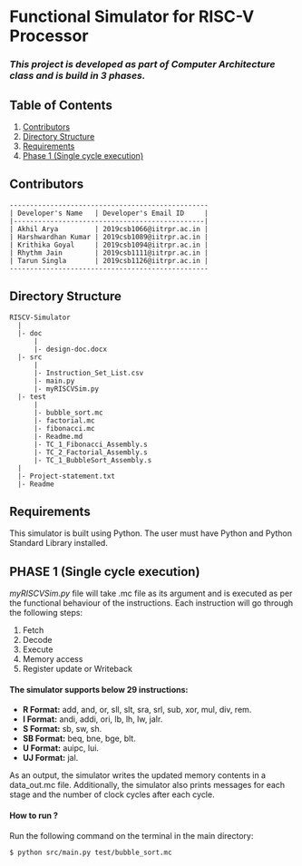 # Functional Simulator for RISC-V Processor
### *This project is developed as part of Computer Architecture class and is build in 3 phases.*

## Table of Contents
1. [Contributors](https://github.com/Harshiitrpr/RISCV-Simulator/tree/Issue#contributors)
2. [Directory Structure](https://github.com/Harshiitrpr/RISCV-Simulator/tree/Issue#directory-structure)
3. [Requirements](https://github.com/Harshiitrpr/RISCV-Simulator/tree/Issue#requirements)
4. [Phase 1 (Single cycle execution)](https://github.com/Harshiitrpr/RISCV-Simulator/tree/Issue#phase-1-single-cycle-execution)

## Contributors
```
-------------------------------------------------
| Developer's Name   | Developer's Email ID     |
|-----------------------------------------------|
| Akhil Arya         | 2019csb1066@iitrpr.ac.in |
| Harshwardhan Kumar | 2019csb1089@iitrpr.ac.in |
| Krithika Goyal     | 2019csb1094@iitrpr.ac.in |
| Rhythm Jain        | 2019csb1111@iitrpr.ac.in |
| Tarun Singla       | 2019csb1126@iitrpr.ac.in |
-------------------------------------------------
```

## Directory Structure
```
RISCV-Simulator
  |
  |- doc
      |
      |- design-doc.docx
  |- src
      |
      |- Instruction_Set_List.csv
      |- main.py
      |- myRISCVSim.py
  |- test
      |
      |- bubble_sort.mc
      |- factorial.mc
      |- fibonacci.mc
      |- Readme.md
      |- TC_1_Fibonacci_Assembly.s
      |- TC_2_Factorial_Assembly.s
      |- TC_1_BubbleSort_Assembly.s
  |
  |- Project-statement.txt
  |- Readme
```

## Requirements
This simulator is built using Python. The user must have Python and Python Standard Library installed.

## PHASE 1 (Single cycle execution)
*myRISCVSim.py* file will take .mc file as its argument and is executed as per the functional behaviour of the instructions.
Each instruction will go through the following steps:
1. Fetch
1. Decode
1. Execute
1. Memory access
1. Register update or Writeback

#### The simulator supports below 29 instructions:
* **R Format:** add, and, or, sll, slt, sra, srl, sub, xor, mul, div, rem.
* **I Format:** andi, addi, ori, lb, lh, lw, jalr.
* **S Format:** sb, sw, sh.
* **SB Format:** beq, bne, bge, blt.
* **U Format:** auipc, lui.
* **UJ Format:** jal.

As an output, the simulator writes the updated memory contents in a data_out.mc
file. Additionally, the simulator also prints messages for each stage and the
number of clock cycles after each cycle.

#### How to run ?
Run the following command on the terminal in the main directory:
```
$ python src/main.py test/bubble_sort.mc
```
